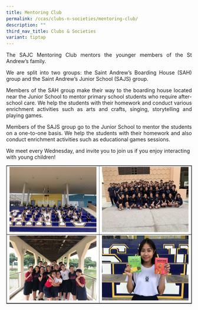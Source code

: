 ```yaml
---
title: Mentoring Club
permalink: /ccas/clubs-n-societies/mentoring-club/
description: ""
third_nav_title: Clubs & Societies
variant: tiptap
---
```

<p align="justify">The SAJC Mentoring Club mentors the younger members of the St Andrew’s family.</p>
<p align="justify">We are split into two groups: the Saint Andrew’s Boarding House (SAH) group and the Saint Andrew’s Junior School (SAJS) group.</p>
<p align="justify">Members of the SAH group make their way to the boarding house located near the Junior School to mentor primary school students who require after-school care. We help the students with their homework and conduct various enrichment activities such as arts and crafts, singing, storytelling and playing games.</p>
<p align="justify">Members of the SAJS group go to the Junior School to mentor the students on a one-to-one basis. We help the students with their homework and also conduct enrichment activities such as educational games sessions.</p>
<p>We meet every Wednesday, and invite you to join us if you enjoy interacting with young children!</p>
<table style="border-collapse: collapse; width: 100%;" border="1">
<tbody>
<tr>
<td style="width: 50%;"><img src="/images/mc1.jpeg"></td>
<td style="width: 50%;"><img src="/images/mc2.jpg"></td>
</tr>
<tr>
<td style="width: 50%;"><img src="/images/mc3.jpg"></td>
<td style="width: 50%;"><img src="/images/mc4.jpeg"></td>
</tr>
</tbody>
</table>